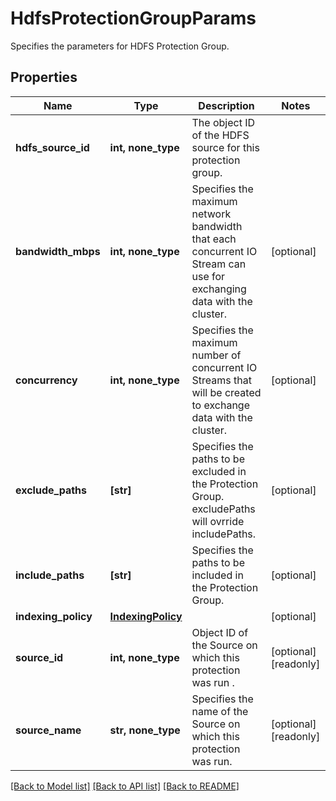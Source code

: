 # HdfsProtectionGroupParams

Specifies the parameters for HDFS Protection Group.

## Properties
Name | Type | Description | Notes
------------ | ------------- | ------------- | -------------
**hdfs_source_id** | **int, none_type** | The object ID of the HDFS source for this protection group. | 
**bandwidth_mbps** | **int, none_type** | Specifies the maximum network bandwidth that each concurrent IO Stream can use for exchanging data with the cluster. | [optional] 
**concurrency** | **int, none_type** | Specifies the maximum number of concurrent IO Streams that will be created to exchange data with the cluster. | [optional] 
**exclude_paths** | **[str]** | Specifies the paths to be excluded in the Protection Group. excludePaths will ovrride includePaths. | [optional] 
**include_paths** | **[str]** | Specifies the paths to be included in the Protection Group. | [optional] 
**indexing_policy** | [**IndexingPolicy**](IndexingPolicy.md) |  | [optional] 
**source_id** | **int, none_type** | Object ID of the Source on which this protection was run . | [optional] [readonly] 
**source_name** | **str, none_type** | Specifies the name of the Source on which this protection was run. | [optional] [readonly] 

[[Back to Model list]](../README.md#documentation-for-models) [[Back to API list]](../README.md#documentation-for-api-endpoints) [[Back to README]](../README.md)



